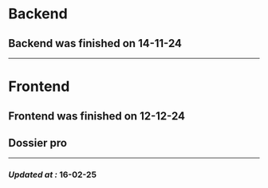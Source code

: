 # Backend

## Backend was finished on 14-11-24

---

# Frontend

## Frontend was finished on 12-12-24

## Dossier pro

---

### **_Updated at :_** 16-02-25
